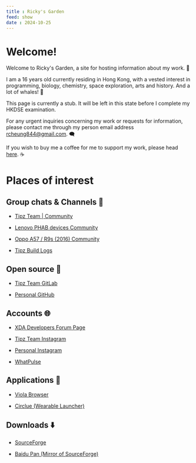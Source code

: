 ```yaml
---
title : Ricky's Garden
feed: show
date : 2024-10-25
---
```


# Welcome!
Welcome to Ricky's Garden, a site for hosting information about my work. 👋

I am a 16 years old currently residing in Hong Kong, with a vested interest in programming, biology, chemistry, space exploration, arts and history. And a lot of whales! 🐳

This page is currently a stub. It will be left in this state before I complete my HKDSE examination.

For any urgent inquiries concerning my work or requests for information, please contact me through my person email address <a href="mailto:rcheung844@gmail.com">rcheung844@gmail.com</a>. 🗨️

If you wish to buy me a coffee for me to support my work, please head <a href="http://buymeacoffee.com/rcky844">here</a>. ☕

# Places of interest
## Group chats & Channels 💬
- <a href="https://t.me/TipzTeamCommunity"><p>Tipz Team | Community</p></a>
- <a href="https://t.me/LenovoPhab"><p>Lenovo PHAB devices Community</p></a>
- <a href="https://t.me/OppoA57R9sCommunity"><p>Oppo A57 / R9s (2016) Community</p></a>
- <a href="https://t.me/TipzTeamBuilds"><p>Tipz Build Logs</p></a>

## Open source 🌲
- <a href="https://gitlab.com/TipzTeam"><p>Tipz Team GitLab</p></a>
- <a href="https://github.com/TipzRickyCheung"><p>Personal GitHub</p></a>

## Accounts 🌐
- <a href="https://xdaforums.com/m/rcky844.10273523"><p>XDA Developers Forum Page</p></a>
- <a href="https://www.instagram.com/tipzteam"><p>Tipz Team Instagram</p></a>
- <a href="https://www.instagram.com/rcky844"><p>Personal Instagram</p></a>
- <a href="https://whatpulse.org/rcky844"><p>WhatPulse</p></a>

## Applications 📱
- <a href="/viola"><p>Viola Browser</p></a>
- <a href="https://gitlab.com/TipzTeam/Circlue"><p>Circlue (Wearable Launcher)</p></a>

## Downloads ⬇️
- <a href="https://sourceforge.net/projects/tipzbuilds"><p>SourceForge</p></a>
- <a href="https://pan.baidu.com/s/1vw4Q5FaZd9KdVn3P4qxUcw?pwd=rcky"><p>Baidu Pan (Mirror of SourceForge)</p></a>
